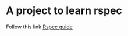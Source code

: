 # A project to learn rspec
Follow this link 
[Rspec guide](https://www.rubyguides.com/2018/07/rspec-tutorial/)